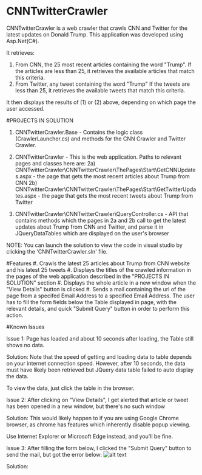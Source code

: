 # CNNTwitterCrawler
CNNTwitterCrawler is a web crawler that crawls CNN and Twitter for the latest updates on Donald Trump.
This application was developed using Asp.Net(C#).

It retrieves:
1) From CNN, the 25 most recent articles containing the word "Trump". 
If the articles are less than 25, it retrieves the available articles that match this criteria.
2) From Twitter, any tweet containing the word "Trump"
If the tweets are less than 25, it retrieves the available tweets that match this criteria.

It then displays the results of (1) or (2) above, depending on which page the user accessed.

#PROJECTS IN SOLUTION
1) CNNTwitterCrawler.Base - Contains the logic class (CrawlerLauncher.cs) and methods for the CNN Crawler and Twitter Crawler.

2) CNNTwitterCrawler - This is the web application.
Paths to relevant pages and classes here are:
2a) CNNTwitterCrawler\CNNTwitterCrawler\ThePages\Start\GetCNNUpdates.aspx - the page that gets the most recent articles about Trump from CNN
2b) CNNTwitterCrawler\CNNTwitterCrawler\ThePages\Start\GetTwitterUpdates.aspx - the page that gets the most recent tweets about Trump from Twitter

3) CNNTwitterCrawler\CNNTwitterCrawler\QueryController.cs - API that contains methods which the pages in 2a and 2b call to get the latest updates about Trump from CNN and Twitter, and parse it in JQueryDataTables which are displayed on the user's browser

NOTE: You can launch the solution to view the code in visual studio by clicking the 'CNNTwitterCrawler.sln' file.

#Features
#. Crawls the latest 25 articles about Trump from CNN website and his latest 25 tweets
#. Displays the titles of the crawled information in the pages of the web application described in the "PROJECTS IN SOLUTION" section
#. Displays the whole article in a new window when the "View Details" button is clicked
#. Sends a mail containing the url of the page from a specifed Email Address to a specified Email Address. The user has to fill the form fields below the Table displayed in page, with the relevant details, and quick "Submit Query" button in order to perform this action.

#Known Issues



Issue 1:
Page has loaded and about 10 seconds after loading, the Table still shows no data.

Solution:
Note that the speed of getting and loading data to table depends on your internet connection speed.
However, after 10 seconds, the data must have likely been retrieved but JQuery data table failed to auto display the data.

To view the data, just click the table in the browser.



Issue 2:
After clicking on "View Details", I get alerted that article or tweet has been opened in a new window, but there's no such window

Solution:
This would likely happen to if you are using Google Chrome browser, as chrome has features which inherently disable popup viewing.

Use Internet Explorer or Microsoft Edge instead, and you'll be fine.



Issue 3:
After filling the form below, I clicked the "Submit Query" button to send the mail, but got the error below:
![alt text](https://raw.githubusercontent.com/daify01/CNNTwitterCrawler/master/https://github.com/daify01/CNNTwitterCrawler/master/EmailSenderError.jpg/to/img.jpg)

Solution:
